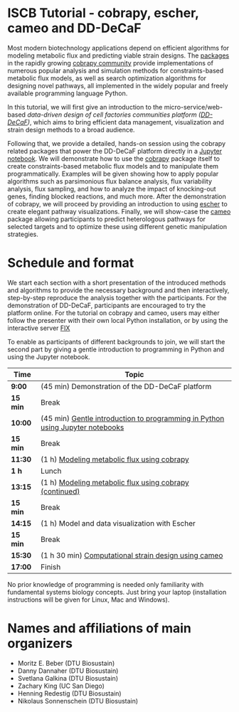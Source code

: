 # ISCB Tutorial - cobrapy, escher, cameo and DD-DeCaF

Most modern biotechnology applications depend on efficient algorithms for modeling metabolic flux and predicting viable strain designs. The [packages](http://opencobra.github.io/cobrapy/packages) in the rapidly growing [cobrapy community](http://opencobra.github.io/cobrapy/) provide implementations of numerous popular analysis and simulation methods for constraints-based metabolic flux models, as well as search  optimization algorithms for designing novel pathways, all implemented in the widely popular and freely available programming language Python.

In this tutorial, we will first give an introduction to the micro-service/web-based *data-driven design of cell factories  communities platform ([DD-DeCaF](http://app.dd-decaf.eu))*, which aims to bring efficient data management, visualization and strain design methods to a broad audience.

Following that, we provide a detailed, hands-on session using the cobrapy related packages that power the DD-DeCaF platform directly in a [Jupyter notebook](http://jupyter.org/). We will demonstrate how to use the [cobrapy](http://opencobra.github.io/cobrapy) package itself to create constraints-based metabolic flux models and to manipulate them programmatically. Examples will be given showing how to apply popular algorithms such as parsimonious flux balance analysis, flux variability analysis, flux sampling, and how to analyze the impact of knocking-out genes, finding blocked reactions, and much more. After the demonstration of cobrapy, we will proceed by providing an introduction to using [escher](https://escher.github.io/) to create elegant pathway visualizations. Finally, we will show-case the [cameo](http://cameo.bio) package allowing participants to predict heterologous pathways for selected targets and to optimize these using different genetic manipulation strategies.

# Schedule and format

We start each section with a short presentation of the introduced methods and algorithms to provide the necessary background and then interactively, step-by-step reproduce the analysis together with the participants. For the demonstration of DD-DeCaF, participants are encouraged to try the platform online. For the tutorial on cobrapy and cameo, users may either follow the presenter with their own local Python installation, or by using the interactive server [FIX](fix)

To enable as participants of different backgrounds to join, we will start the second part by giving a gentle introduction to programming in Python and using the Jupyter notebook.

| Time       | Topic                                                                                                         |
|------------|---------------------------------------------------------------------------------------------------------------|
| **9:00**   | (45 min) Demonstration of the DD-DeCaF platform                                                               |
| **15 min** | Break                                                                                                         |
| **10:00**  | (45 min) [Gentle introduction to programming in Python using Jupyter notebooks](python-01-crash-course.ipynb) |
| **15 min** | Break                                                                                                         |
| **11:30**  | (1 h) [Modeling metabolic flux using cobrapy](cobra-schedule.md  )                                            |
| **1 h**    | Lunch                                                                                                         |
| **13:15**  | (1 h) [Modeling metabolic flux using cobrapy (continued)](cobra-schedule.md)                                  |
| **15 min** | Break                                                                                                         |
| **14:15**  | (1 h) Model and data visualization with Escher                                                                |
| **15 min** | Break                                                                                                         |
| **15:30**  | (1 h 30 min) [Computational strain design using cameo](cameo-schedule.md)                                     |
| **17:00**  | Finish                                                                                                        |


No prior knowledge of programming is needed only familiarity with fundamental systems biology concepts. Just bring your laptop (installation instructions will be given for Linux, Mac and Windows).

# Names and affiliations of main organizers

-   Moritz E. Beber (DTU Biosustain)
-   Danny Dannaher (DTU Biosustain)
-   Svetlana Galkina (DTU Biosustain)
-   Zachary King (UC San Diego)
-   Henning Redestig (DTU Biosustain)
-   Nikolaus Sonnenschein (DTU Biosustain)
